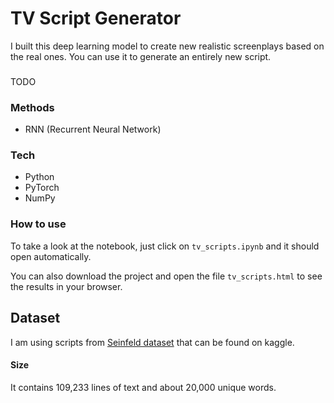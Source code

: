 # TV Script Generator

I built this deep learning model to create new realistic screenplays based on the real ones. You can use it to generate an entirely new script.

###

TODO

### Methods

* RNN (Recurrent Neural Network)

### Tech

* Python
* PyTorch
* NumPy

### How to use

To take a look at the notebook, just click on `tv_scripts.ipynb` and it should open automatically.

You can also download the project and open the file `tv_scripts.html` to see the results in your browser.

## Dataset

I am using scripts from [Seinfeld dataset](https://www.kaggle.com/thec03u5/seinfeld-chronicles#scripts.csv) that can be found on kaggle.

#### Size

It contains 109,233 lines of text and about 20,000 unique words.
